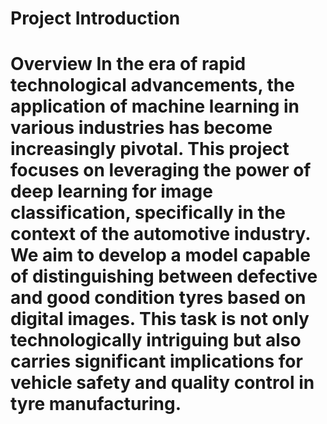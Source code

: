 <h1>Project Introduction<h1>
Overview In the era of rapid technological advancements, the application of machine learning in various industries has become increasingly pivotal. This project focuses on leveraging the power of deep learning for image classification, specifically in the context of the automotive industry. We aim to develop a model capable of distinguishing between defective and good condition tyres based on digital images. This task is not only technologically intriguing but also carries significant implications for vehicle safety and quality control in tyre manufacturing.